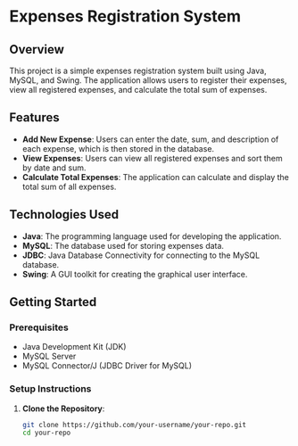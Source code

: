 # Expenses Registration System

## Overview

This project is a simple expenses registration system built using Java, MySQL, and Swing. The application allows users to register their expenses, view all registered expenses, and calculate the total sum of expenses.

## Features

- **Add New Expense**: Users can enter the date, sum, and description of each expense, which is then stored in the database.
- **View Expenses**: Users can view all registered expenses and sort them by date and sum.
- **Calculate Total Expenses**: The application can calculate and display the total sum of all expenses.

## Technologies Used

- **Java**: The programming language used for developing the application.
- **MySQL**: The database used for storing expenses data.
- **JDBC**: Java Database Connectivity for connecting to the MySQL database.
- **Swing**: A GUI toolkit for creating the graphical user interface.

## Getting Started

### Prerequisites

- Java Development Kit (JDK)
- MySQL Server
- MySQL Connector/J (JDBC Driver for MySQL)

### Setup Instructions

1. **Clone the Repository**:
   ```bash
   git clone https://github.com/your-username/your-repo.git
   cd your-repo

